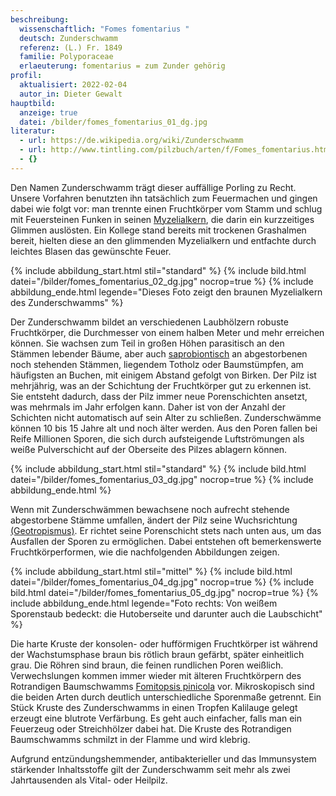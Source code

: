 ```yaml
---
beschreibung:
  wissenschaftlich: "Fomes fomentarius "
  deutsch: Zunderschwamm
  referenz: (L.) Fr. 1849
  familie: Polyporaceae
  erlaeuterung: fomentarius = zum Zunder gehörig
profil:
  aktualisiert: 2022-02-04
  autor_in: Dieter Gewalt
hauptbild:
  anzeige: true
  datei: /bilder/fomes_fomentarius_01_dg.jpg
literatur:
  - url: https://de.wikipedia.org/wiki/Zunderschwamm
  - url: http://www.tintling.com/pilzbuch/arten/f/Fomes_fomentarius.html
  - {}
---
```

Den Namen Zunderschwamm trägt dieser auffällige Porling zu Recht. Unsere Vorfahren benutzten ihn tatsächlich zum Feuermachen und gingen dabei wie folgt vor: man trennte einen Fruchtkörper vom Stamm und schlug mit Feuersteinen Funken in seinen [Myzelialkern](Myzelialkern "Glossar"), die darin ein kurzzeitiges Glimmen auslösten. Ein Kollege stand bereits mit trockenen Grashalmen bereit, hielten diese an den glimmenden Myzelialkern und entfachte durch leichtes Blasen das gewünschte Feuer.

{% include abbildung_start.html stil="standard" %}
{% include bild.html datei="/bilder/fomes_fomentarius_02_dg.jpg" nocrop=true %}
{% include abbildung_ende.html legende="Dieses Foto zeigt den braunen Myzelialkern des Zunderschwamms" %}

Der Zunderschwamm bildet an verschiedenen Laubhölzern robuste Fruchtkörper, die Durchmesser von einem halben Meter und mehr erreichen können. Sie wachsen zum Teil in großen Höhen parasitisch an den Stämmen lebender Bäume, aber auch [saprobiontisch](saprobiontisch "Glossar") an abgestorbenen noch stehenden Stämmen, liegendem Totholz oder Baumstümpfen, am häufigsten an Buchen, mit einigem Abstand gefolgt von Birken. Der Pilz ist mehrjährig, was an der Schichtung der Fruchtkörper gut zu erkennen ist. Sie entsteht dadurch, dass der Pilz immer neue Porenschichten ansetzt, was mehrmals im Jahr erfolgen kann. Daher ist von der Anzahl der Schichten nicht automatisch auf sein Alter zu schließen. Zunderschwämme können 10 bis 15 Jahre alt und noch älter werden. Aus den Poren fallen bei Reife Millionen Sporen, die sich durch aufsteigende Luftströmungen als weiße Pulverschicht auf der Oberseite des Pilzes ablagern können.

{% include abbildung_start.html stil="standard" %}
{% include bild.html datei="/bilder/fomes_fomentarius_03_dg.jpg" nocrop=true %}
{% include abbildung_ende.html %}

Wenn mit Zunderschwämmen bewachsene noch aufrecht stehende abgestorbene Stämme umfallen, ändert der Pilz seine Wuchsrichtung [(Geotropismus)](Geotropismus "Glossar"). Er richtet seine Porenschicht stets nach unten aus, um das Ausfallen der Sporen zu ermöglichen. Dabei entstehen oft bemerkenswerte Fruchtkörperformen, wie die nachfolgenden Abbildungen zeigen.

{% include abbildung_start.html stil="mittel" %}
{% include bild.html datei="/bilder/fomes_fomentarius_04_dg.jpg" nocrop=true %}
{% include bild.html datei="/bilder/fomes_fomentarius_05_dg.jpg" nocrop=true %}
{% include abbildung_ende.html legende="Foto rechts: Von weißem Sporenstaub bedeckt: die Hutoberseite und darunter auch die Laubschicht" %}

Die harte Kruste der konsolen- oder hufförmigen Fruchtkörper ist während der Wachstumsphase braun bis rötlich braun gefärbt, später einheitlich grau. Die Röhren sind braun, die feinen rundlichen Poren weißlich. Verwechslungen kommen immer wieder mit älteren Fruchtkörpern des Rotrandigen Baumschwamms [Fomitopsis pinicola](/pilze/fomitopsis-pinicola-rotrandiger-baumschwamm) vor. Mikroskopisch sind die beiden Arten durch deutlich unterschiedliche Sporenmaße getrennt. Ein Stück Kruste des Zunderschwamms in einen Tropfen Kalilauge gelegt erzeugt eine blutrote Verfärbung. Es geht auch einfacher, falls man ein Feuerzeug oder Streichhölzer dabei hat. Die Kruste des Rotrandigen Baumschwamms schmilzt in der Flamme und wird klebrig.

Aufgrund entzündungshemmender, antibakterieller und das Immunsystem stärkender Inhaltsstoffe gilt der Zunderschwamm seit mehr als zwei Jahrtausenden als Vital- oder Heilpilz.